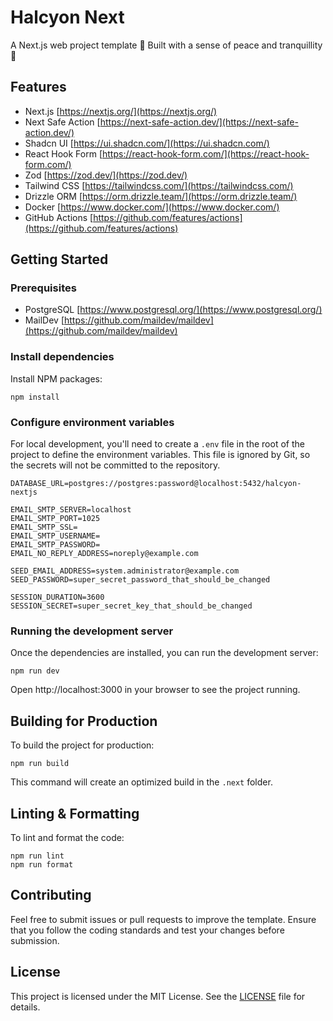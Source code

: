 # Halcyon Next

A Next.js web project template 👷 Built with a sense of peace and tranquillity 🙏

## Features

- Next.js
  [https://nextjs.org/](https://nextjs.org/)
- Next Safe Action
  [https://next-safe-action.dev/](https://next-safe-action.dev/)
- Shadcn UI
  [https://ui.shadcn.com/](https://ui.shadcn.com/)
- React Hook Form
  [https://react-hook-form.com/](https://react-hook-form.com/)
- Zod
  [https://zod.dev/](https://zod.dev/)
- Tailwind CSS
  [https://tailwindcss.com/](https://tailwindcss.com/)
- Drizzle ORM
  [https://orm.drizzle.team/](https://orm.drizzle.team/)
- Docker
  [https://www.docker.com/](https://www.docker.com/)
- GitHub Actions
  [https://github.com/features/actions](https://github.com/features/actions)

## Getting Started

### Prerequisites

- PostgreSQL
  [https://www.postgresql.org/](https://www.postgresql.org/)
- MailDev
  [https://github.com/maildev/maildev](https://github.com/maildev/maildev)

### Install dependencies

Install NPM packages:

```
npm install
```

### Configure environment variables

For local development, you'll need to create a `.env` file in the root of the project to define the environment variables. This file is ignored by Git, so the secrets will not be committed to the repository.

```
DATABASE_URL=postgres://postgres:password@localhost:5432/halcyon-nextjs

EMAIL_SMTP_SERVER=localhost
EMAIL_SMTP_PORT=1025
EMAIL_SMTP_SSL=
EMAIL_SMTP_USERNAME=
EMAIL_SMTP_PASSWORD=
EMAIL_NO_REPLY_ADDRESS=noreply@example.com

SEED_EMAIL_ADDRESS=system.administrator@example.com
SEED_PASSWORD=super_secret_password_that_should_be_changed

SESSION_DURATION=3600
SESSION_SECRET=super_secret_key_that_should_be_changed
```

### Running the development server

Once the dependencies are installed, you can run the development server:

```
npm run dev
```

Open http://localhost:3000 in your browser to see the project running.

## Building for Production

To build the project for production:

```
npm run build
```

This command will create an optimized build in the `.next` folder.

## Linting & Formatting

To lint and format the code:

```
npm run lint
npm run format
```

## Contributing

Feel free to submit issues or pull requests to improve the template. Ensure that you follow the coding standards and test your changes before submission.

## License

This project is licensed under the MIT License. See the [LICENSE](LICENSE) file for details.
